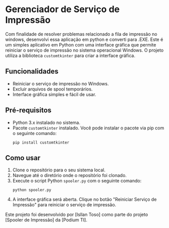 # Gerenciador de Serviço de Impressão 

Com finalidade de resolver problemas relacionado a fila de impressão no windows, desenvolvi essa aplicação em python e converti para .EXE.
Este é um simples aplicativo em Python com uma interface gráfica que permite reiniciar o serviço de impressão no sistema operacional Windows. O projeto utiliza a biblioteca `customtkinter` para criar a interface gráfica.

## Funcionalidades

- Reiniciar o serviço de impressão no Windows.
- Excluir arquivos de spool temporários.
- Interface gráfica simples e fácil de usar.

## Pré-requisitos

- Python 3.x instalado no sistema.
- Pacote `customtkinter` instalado. Você pode instalar o pacote via pip com o seguinte comando:
  ```
  pip install customtkinter
  ```

## Como usar

1. Clone o repositório para o seu sistema local.
2. Navegue até o diretório onde o repositório foi clonado.
3. Execute o script Python `spooler.py` com o seguinte comando:
   ```
   python spooler.py
   ```
4. A interface gráfica será aberta. Clique no botão "Reiniciar Serviço de Impressão" para reiniciar o serviço de impressão.

Este projeto foi desenvolvido por [Isllan Toso] como parte do projeto [Spooler de Impressão] da [Podium TI].
